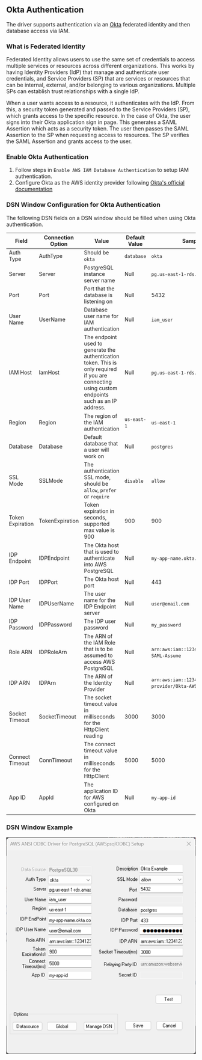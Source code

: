 ## Okta Authentication
The driver supports authentication via an [Okta](https://www.okta.com/) federated identity and then database access via IAM.

### What is Federated Identity
Federated Identity allows users to use the same set of credentials to access multiple services or resources across different organizations. This works by having Identity Providers (IdP) that manage and authenticate user credentials, and Service Providers (SP) that are services or resources that can be internal, external, and/or belonging to various organizations. Multiple SPs can establish trust relationships with a single IdP.

When a user wants access to a resource, it authenticates with the IdP. From this, a security token generated and passed to the Service Providers (SP), which grants access to the specific resource. In the case of Okta, the user signs into their Okta application sign in page. This generates a SAML Assertion which acts as a security token. The user then passes the SAML Assertion to the SP when requesting access to resources. The SP verifies the SAML Assertion and grants access to the user.

### Enable Okta Authentication
1. Follow steps in `Enable AWS IAM Database Authentication` to setup IAM authentication.
1. Configure Okta as the AWS identity provider following [Okta's official documentation](https://help.okta.com/en-us/content/topics/deploymentguides/aws/aws-deployment.htm)

### DSN Window Configuration for Okta Authentication
The following DSN fields on a DSN window should be filled when using Okta authentication.

| Field            | Connection Option | Value                                                                                                                                             | Default Value | Sample Value                                           |
|------------------|-------------------|---------------------------------------------------------------------------------------------------------------------------------------------------|---------------|--------------------------------------------------------|
| Auth Type        | AuthType          | Should be `okta`                                                                                                                                  | `database`    | `okta`                                                 |
| Server           | Server            | PostgreSQL instance server name                                                                                                                   | Null          | `pg.us-east-1-rds.amazon.com`                          |
| Port             | Port              | Port that the database is listening on                                                                                                            | Null          | 5432                                                   |
| User Name        | UserName          | Database user name for IAM authentication                                                                                                         | Null          | `iam_user`                                             |
| IAM Host         | IamHost           | The endpoint used to generate the authentication token. This is only required if you are connecting using custom endpoints such as an IP address. | Null          | `pg.us-east-1-rds.amazon.com`                          |
| Region           | Region            | The region of the IAM authentication                                                                                                              | `us-east-1`   | `us-east-1`                                            |
| Database         | Database          | Default database that a user will work on                                                                                                         | Null          | `postgres`                                             |
| SSL Mode         | SSLMode           | The authentication SSL mode, should be `allow`, `prefer` or `require`                                                                             | `disable`     | `allow`                                                |
| Token Expiration | TokenExpiration   | Token expiration in seconds, supported max value is 900                                                                                           | 900           | 900                                                    |
| IDP Endpoint     | IDPEndpoint       | The Okta host that is used to authenticate into AWS PostgreSQL                                                                                    | Null          | `my-app-name.okta.com`                                 |
| IDP Port         | IDPPort           | The Okta host port                                                                                                                                | Null          | 443                                                    |
| IDP User Name    | IDPUserName       | The user name for the IDP Endpoint server                                                                                                         | Null          | `user@email.com`                                       |
| IDP Password     | IDPPassword       | The IDP user password                                                                                                                             | Null          | `my_password`                                          |
| Role ARN         | IDPRoleArn        | The ARN of the IAM Role that is to be assumed to access AWS PostgreSQL                                                                            | Null          | `arn:aws:iam::123412341234:role/Okta-SAML-Assume`      |
| IDP ARN          | IDPArn            | The ARN of the Identity Provider                                                                                                                  | Null          | `arn:aws:iam::123412341234:saml-provider/Okta-AWS-IAM` |
| Socket Timeout   | SocketTimeout     | The socket timeout value in milliseconds for the HttpClient reading                                                                               | 3000          | 3000                                                   |
| Connect Timeout  | ConnTimeout       | The connect timeout value in milliseconds for the HttpClient                                                                                      | 5000          | 5000                                                   |
| App ID           | AppId             | The application ID for AWS configured on Okta                                                                                                     | Null          | `my-app-id`                                            |

### DSN Window Example
![DSN window example for Okta authentication](../../img/okta.png)

